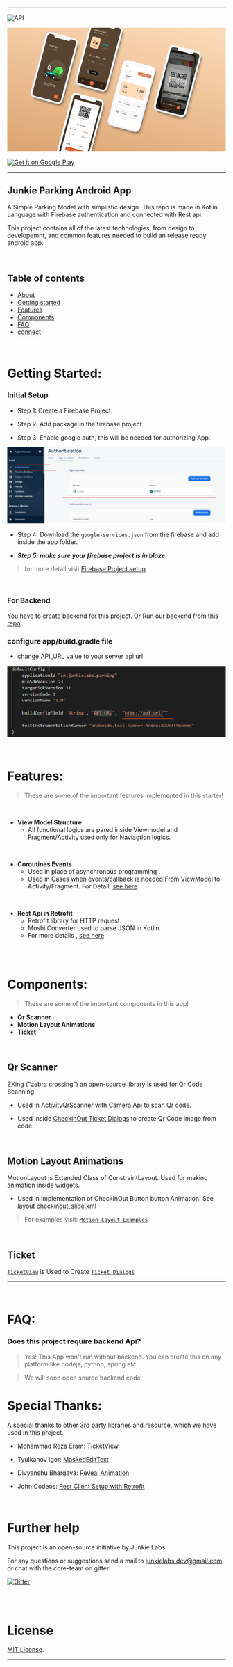 

---

![API](https://img.shields.io/badge/API-24%2B-34bf49.svg)



![](images/banner.png)

[<img src="https://play.google.com/intl/en_us/badges/images/generic/en-play-badge.png"
alt="Get it on Google Play"
height="80">](https://play.google.com/store/apps/details?id=)

---

## Junkie Parking Android App 

A Simple Parking Model with simplistic design.
This repo is made in Kotlin Language with Firebase authentication and connected with Rest api.

This project contains all of the latest technologies, from design to developemnt, and common features needed to build an release ready android app.


<br>

## Table of contents
- [About](#about)
- [Getting started](#getting-started)
- [Features](#features)
- [Components](#components)
- [FAQ](#faq)
- [connect](#further-help)


<br>


# Getting Started:

### **Initial Setup**

- Step 1: Create a Firebase Project.

- Step 2: Add package in the firebase project

- Step 3: Enable google auth, this will be needed for authorizing App.

![](images/auth-enable.png)

- Step 4: Download the `google-services.json` from the firebase and add inside the app folder.


- ***Step 5: make sure your firebase project is in blaze.***


> for more detail visit [Firebase Project setup](https://firebase.google.com/docs/android/setup)

<br>

### **For Backend**

 You have to create backend for this project. Or Run our backend from [this repo](https://github.com/JunkieLabs/junkie-parking-rest-api).

 

### configure app/build.gradle file

- change API_URL value to your server api url


![](images/build_config.png)


<br>


# Features:

> These are some of the important features implemented in this starter!

<br>

- **View Model Structure**
  - All functional logics are pared inside Viewmodel and Fragment/Activity used only for Naviagtion logics.
  
<br>


- **Coroutines Events**
  - Used in place of asynchronous programming .  
  - Used in Cases when events/callback is needed From ViewModel to Activity/Fragment. For Detail, [see here](app\src\main\java\in\junkielabs\parking\tools\livedata)

<br>

- **Rest Api in Retrofit**
  - Retrofit library for HTTP request.  
  - Moshi Converter used to parse JSON in Kotlin.
  - For more details , [ see here](app\src\main\java\in\junkielabs\parking\components\api\ApiModule.kt) 

<br>

<br>

# Components:

> These are some of the important components in this app!

- **Qr Scanner**
- **Motion Layout Animations**
- **Ticket**
  
<br>


## Qr Scanner

ZXing ("zebra crossing") an open-source library is used for Qr Code Scanning.


- Used in [ActivityQrScanner](app\src\main\java\in\junkielabs\parking\ui\common\scanner) with Camera Api to scan Qr code. 

- Used Inside [CheckInOut Ticket Dialogs](app\src\main\java\in\junkielabs\parking\ui\common\checkinout\dialogs) to create Qr Code image from code.

<br>


## Motion Layout Animations

MotionLayout is Extended Class of ConstraintLayout. Used for making animation inside widgets. 

- Used in implementation of CheckInOut Button button Animation. See layout [checkinout_slide.xml](app\src\main\res\layout\checkinout_slide.xml)


> For examples visit: [`Motion Layout Examples`](https://developer.android.com/training/constraint-layout/motionlayout/examples)


<br>



## Ticket

[`TicketView`](app\src\main\java\in\junkielabs\parking\ui\widgets\TicketView.kt) is Used to Create [`Ticket Dialogs`](app\src\main\java\in\junkielabs\parking\ui\common\checkinout\dialogs)



---

<br>

# FAQ:

### Does this project require backend Api?



>  Yes! This App won't run without backend. You can create this on any platform like nodejs, python, spring etc.

> We will soon open source backend code.





# Special Thanks:

A special thanks to other 3rd party libraries and resource, which we have used in this project.

- Mohammad Reza Eram: [TicketView](https://github.com/mreram/TicketView)

- Tyulkanov Igor: [MaskedEditText](https://github.com/Gary111/MaskedEditText)

- Divyanshu Bhargava: [Reveal Animation](https://gist.github.com/divyanshub024/87fc43c5265e78733e2ad6a00dfbc00e)

- John Codeos: [Rest Client Setup with Retrofit](https://johncodeos.com/how-to-parse-json-with-retrofit-converters-using-kotlin/)

<br>

# Further help

This project is an open-source initiative by Junkie Labs.

For any questions or suggestions send a mail to junkielabs.dev@gmail.com or chat with the core-team on gitter.

[![Gitter](https://badges.gitter.im/JunkieLabs/junkie-parking.svg)](https://gitter.im/JunkieLabs/junkie-parking?utm_source=badge&utm_medium=badge&utm_campaign=pr-badge)

<br>
<br>

# License

[MIT License](/LICENSE).

---






